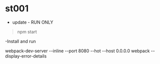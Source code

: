 # st001

- update - 
RUN ONLY 
>npm start

-Install and run

 webpack-dev-server --inline --port 8080 --hot --host 0.0.0.0
 webpack --display-error-details
